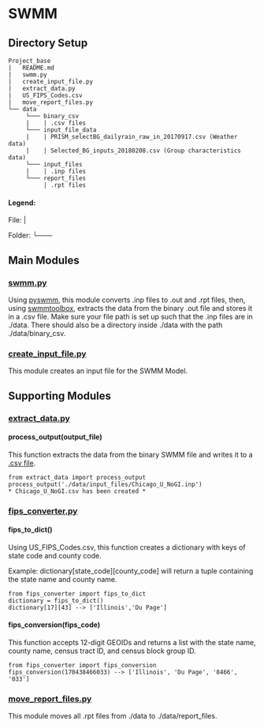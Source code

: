 # SWMM
## Directory Setup
```
Project_base
|   README.md
|   swmm.py
|   create_input_file.py
|   extract_data.py
|   US_FIPS_Codes.csv
|   move_report_files.py
└── data
     └─── binary_csv
     |    | .csv files
     └─── input_file_data
     |    | PRISM_selectBG_dailyrain_raw_in_20170917.csv (Weather data)
     |    | Selected_BG_inputs_20180208.csv (Group characteristics data)
     └─── input_files
     |    | .inp files
     └─── report_files
          | .rpt files
```

#### Legend: 
   File: | 
   
   Folder: └───
   
## Main Modules
### [swmm.py](https://github.com/mataslauzadis/SWMM/blob/master/swmm.py)
Using [pyswmm](https://github.com/OpenWaterAnalytics/pyswmm), this module converts .inp files to .out and .rpt files, then, using [swmmtoolbox](https://github.com/timcera/swmmtoolbox), extracts the data from the binary .out file and stores it in a .csv file.
Make sure your file path is set up such that the .inp files are in ./data. There should also be a directory inside ./data with the path ./data/binary_csv.

    
### [create_input_file.py](https://github.com/mataslauzadis/SWMM/blob/master/create_input_file.py)
This module creates an input file for the SWMM Model.

## Supporting Modules


### [extract_data.py](https://github.com/mataslauzadis/SWMM/blob/master/extract_data.py)

#### process_output(output_file)
This function extracts the data from the binary SWMM file and writes it to a [.csv file]((https://github.com/mataslauzadis/SWMM/blob/master/data/binary_csv/Chicago_U_NoGI.csv)).
    
    from extract_data import process_output
    process_output('./data/input_files/Chicago_U_NoGI.inp') 
    * Chicago_U_NoGI.csv has been created *
    
### [fips_converter.py](https://github.com/mataslauzadis/SWMM/blob/master/fips_converter.py)
#### fips_to_dict()
Using US_FIPS_Codes.csv, this function creates a dictionary with keys of state code and county code.

Example: dictionary[state_code][county_code] will return a tuple containing the state name and county name.
    
    from fips_converter import fips_to_dict
    dictionary = fips_to_dict()
    dictionary[17][43] --> ['Illinois','Du Page']
    
#### fips_conversion(fips_code)
This function accepts 12-digit GEOIDs and returns a list with the state name, county name, census tract ID, and census block group ID.

    from fips_converter import fips_conversion 
    fips_conversion(170438466033) --> ['Illinois', 'Du Page', '8466', '033']
    


    
### [move_report_files.py](https://github.com/mataslauzadis/SWMM/blob/master/move_report_files.py)
This module moves all .rpt files from ./data to ./data/report_files.


